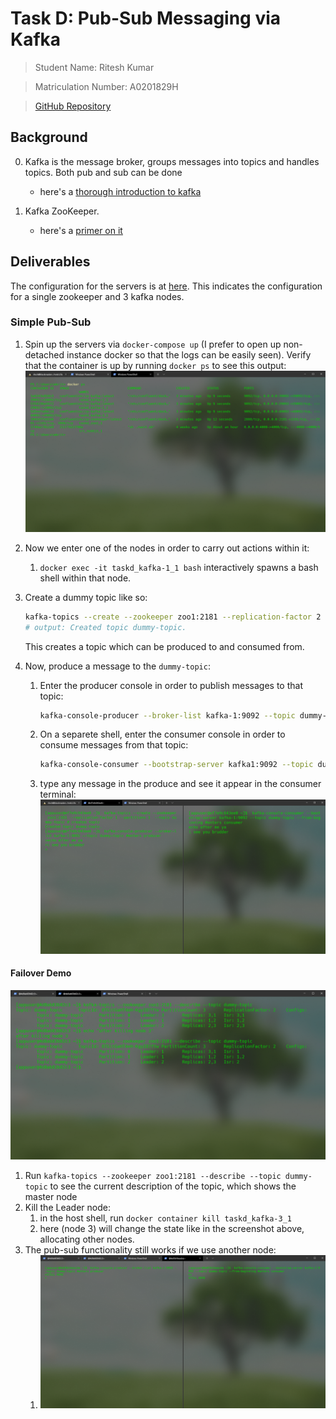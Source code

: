 # Task D: Pub-Sub Messaging via Kafka
>Student Name: Ritesh Kumar

>Matriculation Number: A0201829H

>[GitHub Repository](https://github.com/rtshkmr/CS3219_assignments/tree/main/taskD)

## Background

0. Kafka is the message broker, groups messages into topics and handles topics. Both pub and sub can be done
    * here's
      a [thorough introduction to kafka](https://hackernoon.com/thorough-introduction-to-apache-kafka-6fbf2989bbc1)

1. Kafka ZooKeeper.
    * here's a [primer on it](https://medium.com/rahasak/kafka-and-zookeeper-with-docker-65cff2c2c34f)

## Deliverables

The configuration for the servers is at [here](./docker-compose.yml). This indicates the configuration for a single
zookeeper and 3 kafka nodes.

### Simple Pub-Sub

1. Spin up the servers via `docker-compose up` (I prefer to open up non-detached instance docker so that the logs can be
   easily seen). Verify that the container is up by running `docker ps` to see this output:
   ![spin up servers](./resources/server_startup.png)
2. Now we enter one of the nodes in order to carry out actions within it:
    1. `docker exec -it taskd_kafka-1_1 bash` interactively spawns a bash shell within that node.

3. Create a dummy topic like so:

    ```bash
    kafka-topics --create --zookeeper zoo1:2181 --replication-factor 2 --partitions 3  --topic dummy-topic # creates topic
    # output: Created topic dummy-topic.
    ```
   This creates a topic which can be produced to and consumed from.

4. Now, produce a message to the `dummy-topic`:
    1. Enter the producer console in order to publish messages to that topic:
       ```bash
       kafka-console-producer --broker-list kafka-1:9092 --topic dummy-topic #enters producer
       ```
    2. On a separete shell, enter the consumer console in order to consume messages from that topic:
       ```bash
       kafka-console-consumer --bootstrap-server kafka1:9092 --topic dummy-topic --from-beginning
       ```
    3. type any message in the produce and see it appear in the consumer terminal:
       ![pubsub](./resources/pub-sub-basic.png)

#### Failover Demo

![ss](./resources/failover_after_killing_master.png)

1. Run `kafka-topics --zookeeper zoo1:2181 --describe --topic dummy-topic` to see the current description of the topic,
   which shows the master node
2. Kill the Leader node:
    1. in the host shell, run `docker container kill taskd_kafka-3_1`
    2. here (node 3) will change the state like in the screenshot above, allocating other nodes.
3. The pub-sub functionality still works if we use another node:
    1. ![still here](resources/still_here.png)


